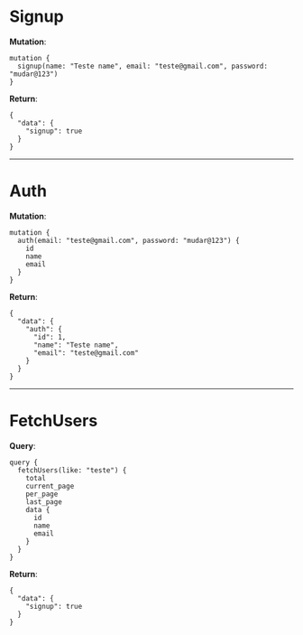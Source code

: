 # Signup
**Mutation**:
```
mutation {
  signup(name: "Teste name", email: "teste@gmail.com", password: "mudar@123")
}
```

**Return**:
```
{
  "data": {
    "signup": true
  }
}
```

----------

# Auth
**Mutation**:
```
mutation {
  auth(email: "teste@gmail.com", password: "mudar@123") {
    id
    name
    email
  }
}
```

**Return**:
```
{
  "data": {
    "auth": {
      "id": 1,
      "name": "Teste name",
      "email": "teste@gmail.com"
    }
  }
}
```

----------

# FetchUsers
**Query**:
```
query {
  fetchUsers(like: "teste") {
    total
    current_page
    per_page
    last_page
    data {
      id
      name
      email
    }
  }
}
```

**Return**:
```
{
  "data": {
    "signup": true
  }
}
```
